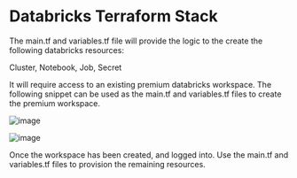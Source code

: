 # Databricks Terraform Stack
The main.tf and variables.tf file will provide the logic to the create the following databricks resources:

Cluster,
Notebook,
Job,
Secret

It will require access to an existing premium databricks workspace. The following snippet can be used as the main.tf and variables.tf files to create the premium workspace.

![image](https://user-images.githubusercontent.com/59668937/140088884-3f15b112-49a1-4d8f-bdf1-29549fd19b9b.png)


![image](https://user-images.githubusercontent.com/59668937/140089030-e795fb67-e5c4-4471-b5df-1a24a9be17c4.png)

Once the workspace has been created, and logged into. Use the main.tf and variables.tf files to provision the remaining resources.

